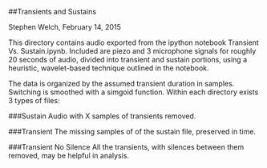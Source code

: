 ##Transients and Sustains

Stephen Welch, February 14, 2015

This directory contains audio exported from the ipython notebook Transient Vs. Sustain.ipynb. Included are piezo and 3 microphone signals for roughly 20 seconds of audio, divided into transient and sustain portions, using a heuristic, wavelet-based technique outlined in the notebook. 

The data is organized by the assumed transient duration in samples. Switching is smoothed with a simgoid function. Within each directory exists 3 types of files: 

###Sustain
Audio with X samples of transients removed. 

###Transient
The missing samples of of the sustain file, preserved in time.

###Transient No Silence
All the transients, with silences between them removed, may be helpful in analysis. 
